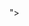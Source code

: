 <script type="text/javascript" src="https://code.highcharts.com/highcharts.js"></script>
<script src="https://code.highcharts.com/highcharts-more.js"></script>
<script src="https://code.highcharts.com/modules/exporting.js"></script>"></script>
<script type="text/javascript">
//data_atmosphere = [{x:0, y:1.225}, {x:100, y:1.21328}, {x:200, y:1.20165}, {x:300, y:1.19011}, {x:400, y:1.17864}, {x:500, y:1.16727}, {x:600, y:1.15598}, {x:700, y:1.14477}, {x:800, y:1.13364}, {x:900, y:1.1226}, {x:1000, y:1.11164}, {x:1100, y:1.10077}, {x:1200, y:1.08997}, {x:1300, y:1.07925}, {x:1400, y:1.06862}, {x:1500, y:1.05807}, {x:1600, y:1.04759}, {x:1700, y:1.0372}, {x:1800, y:1.02688}, {x:1900, y:1.01665}, {x:2000, y:1.00649}, {x:2100, y:0.99641}, {x:2200, y:0.986407}, {x:2300, y:0.976481}, {x:2400, y:0.966632}, {x:2500, y:0.956859}, {x:2600, y:0.947162}, {x:2700, y:0.93754}, {x:2800, y:0.927993}, {x:2900, y:0.91852}, {x:3000, y:0.909122}, {x:3100, y:0.899798}, {x:3200, y:0.890546}, {x:3300, y:0.881368}, {x:3400, y:0.872262}, {x:3500, y:0.863229}, {x:3600, y:0.854267}, {x:3700, y:0.845377}, {x:3800, y:0.836557}, {x:3900, y:0.827808}, {x:4000, y:0.819129}, {x:4100, y:0.81052}, {x:4200, y:0.801981}, {x:4300, y:0.79351}, {x:4400, y:0.785108}, {x:4500, y:0.776775}, {x:4600, y:0.768509}, {x:4700, y:0.76031}, {x:4800, y:0.752179}, {x:4900, y:0.744114}, {x:5000, y:0.736116}, {x:5100, y:0.728183}, {x:5200, y:0.720317}, {x:5300, y:0.712515}, {x:5400, y:0.704778}, {x:5500, y:0.697106}, {x:5600, y:0.689497}, {x:5700, y:0.681953}, {x:5800, y:0.674471}, {x:5900, y:0.667053}, {x:6000, y:0.659697}, {x:6100, y:0.652404}, {x:6200, y:0.645172}, {x:6300, y:0.638002}, {x:6400, y:0.630892}, {x:6500, y:0.623844}, {x:6600, y:0.616856}, {x:6700, y:0.609928}, {x:6800, y:0.60306}, {x:6900, y:0.596251}, {x:7000, y:0.589501}, {x:7100, y:0.58281}, {x:7200, y:0.576177}, {x:7300, y:0.569602}, {x:7400, y:0.563084}, {x:7500, y:0.556624}, {x:7600, y:0.55022}, {x:7700, y:0.543873}, {x:7800, y:0.537582}, {x:7900, y:0.531347}, {x:8000, y:0.525168}, {x:8100, y:0.519043}, {x:8200, y:0.512973}, {x:8300, y:0.506958}, {x:8400, y:0.500997}, {x:8500, y:0.49509}, {x:8600, y:0.489236}, {x:8700, y:0.483435}, {x:8800, y:0.477687}, {x:8900, y:0.471992}, {x:9000, y:0.466348}, {x:9100, y:0.460756}, {x:9200, y:0.455216}, {x:9300, y:0.449727}, {x:9400, y:0.444289}, {x:9500, y:0.438901}, {x:9600, y:0.433563}, {x:9700, y:0.428275}, {x:9800, y:0.423036}, {x:9900, y:0.417847}, {x:10000, y:0.412707}, {x:10100, y:0.407615}, {x:10200, y:0.402571}, {x:10300, y:0.397575}, {x:10400, y:0.392627}, {x:10500, y:0.387725}, {x:10600, y:0.382871}, {x:10700, y:0.378064}, {x:10800, y:0.373303}, {x:10900, y:0.368588}, {x:11000, y:0.363918}, {x:11100, y:0.358224}, {x:11200, y:0.35262}, {x:11300, y:0.347103}, {x:11400, y:0.341673}, {x:11500, y:0.336327}, {x:11600, y:0.331065}, {x:11700, y:0.325886}, {x:11800, y:0.320787}, {x:11900, y:0.315768}, {x:12000, y:0.310828}, {x:12100, y:0.305965}, {x:12200, y:0.301178}, {x:12300, y:0.296466}, {x:12400, y:0.291828}, {x:12500, y:0.287262}, {x:12600, y:0.282768}, {x:12700, y:0.278344}, {x:12800, y:0.273989}, {x:12900, y:0.269703}, {x:13000, y:0.265483}, {x:13100, y:0.26133}, {x:13200, y:0.257241}, {x:13300, y:0.253217}, {x:13400, y:0.249255}, {x:13500, y:0.245355}, {x:13600, y:0.241517}, {x:13700, y:0.237738}, {x:13800, y:0.234019}, {x:13900, y:0.230357}, {x:14000, y:0.226753}, {x:14100, y:0.223206}, {x:14200, y:0.219714}, {x:14300, y:0.216276}, {x:14400, y:0.212893}, {x:14500, y:0.209562}, {x:14600, y:0.206283}, {x:14700, y:0.203056}, {x:14800, y:0.199879}, {x:14900, y:0.196752}, {x:15000, y:0.193674}, {x:15100, y:0.190644}, {x:15200, y:0.187661}, {x:15300, y:0.184725}, {x:15400, y:0.181835}, {x:15500, y:0.17899}, {x:15600, y:0.17619}, {x:15700, y:0.173433}, {x:15800, y:0.17072}, {x:15900, y:0.168049}, {x:16000, y:0.16542}, {x:16100, y:0.162832}, {x:16200, y:0.160284}, {x:16300, y:0.157777}, {x:16400, y:0.155308}, {x:16500, y:0.152878}, {x:16600, y:0.150487}, {x:16700, y:0.148132}, {x:16800, y:0.145815}, {x:16900, y:0.143533}, {x:17000, y:0.141288}, {x:17100, y:0.139077}, {x:17200, y:0.136901}, {x:17300, y:0.134759}, {x:17400, y:0.132651}, {x:17500, y:0.130576}, {x:17600, y:0.128533}, {x:17700, y:0.126522}, {x:17800, y:0.124543}, {x:17900, y:0.122594}, {x:18000, y:0.120676}, {x:18100, y:0.118788}, {x:18200, y:0.11693}, {x:18300, y:0.1151}, {x:18400, y:0.113299}, {x:18500, y:0.111527}, {x:18600, y:0.109782}, {x:18700, y:0.108064}, {x:18800, y:0.106374}, {x:18900, y:0.10471}, {x:19000, y:0.103071}, {x:19100, y:0.101459}, {x:19200, y:0.0998714}, {x:19300, y:0.0983089}, {x:19400, y:0.0967709}, {x:19500, y:0.0952569}, {x:19600, y:0.0937666}, {x:19700, y:0.0922996}, {x:19800, y:0.0908555}, {x:19900, y:0.0894341}, {x:20000, y:0.0880349}, {x:20100, y:0.0866179}, {x:20200, y:0.0852243}, {x:20300, y:0.0838538}, {x:20400, y:0.082506}, {x:20500, y:0.0811804}, {x:20600, y:0.0798768}, {x:20700, y:0.0785946}, {x:20800, y:0.0773336}, {x:20900, y:0.0760934}, {x:21000, y:0.0748737}, {x:21100, y:0.073674}, {x:21200, y:0.0724941}, {x:21300, y:0.0713336}, {x:21400, y:0.0701923}, {x:21500, y:0.0690697}, {x:21600, y:0.0679655}, {x:21700, y:0.0668795}, {x:21800, y:0.0658114}, {x:21900, y:0.0647607}, {x:22000, y:0.0637273}, {x:22100, y:0.0627109}, {x:22200, y:0.0617111}, {x:22300, y:0.0607278}, {x:22400, y:0.0597605}, {x:22500, y:0.0588091}, {x:22600, y:0.0578732}, {x:22700, y:0.0569526}, {x:22800, y:0.0560471}, {x:22900, y:0.0551564}, {x:23000, y:0.0542803}, {x:23100, y:0.0534184}, {x:23200, y:0.0525706}, {x:23300, y:0.0517367}, {x:23400, y:0.0509164}, {x:23500, y:0.0501094}, {x:23600, y:0.0493155}, {x:23700, y:0.0485346}, {x:23800, y:0.0477665}, {x:23900, y:0.0470108}, {x:24000, y:0.0462674}, {x:24100, y:0.045536}, {x:24200, y:0.0448166}, {x:24300, y:0.0441089}, {x:24400, y:0.0434126}, {x:24500, y:0.0427276}, {x:24600, y:0.0420538}, {x:24700, y:0.0413909}, {x:24800, y:0.0407387}, {x:24900, y:0.0400971}, {x:25000, y:0.0394658}, {x:25100, y:0.0388448}, {x:25200, y:0.0382338}, {x:25300, y:0.0376327}, {x:25400, y:0.0370414}, {x:25500, y:0.0364595}, {x:25600, y:0.0358871}, {x:25700, y:0.0353239}, {x:25800, y:0.0347698}, {x:25900, y:0.0342246}, {x:26000, y:0.0336882}, {x:26100, y:0.0331605}, {x:26200, y:0.0326413}, {x:26300, y:0.0321304}, {x:26400, y:0.0316277}, {x:26500, y:0.0311331}, {x:26600, y:0.0306465}, {x:26700, y:0.0301677}, {x:26800, y:0.0296966}, {x:26900, y:0.029233}, {x:27000, y:0.0287769}, {x:27100, y:0.0283281}, {x:27200, y:0.0278865}, {x:27300, y:0.0274519}, {x:27400, y:0.0270244}, {x:27500, y:0.0266036}, {x:27600, y:0.0261896}, {x:27700, y:0.0257823}, {x:27800, y:0.0253814}, {x:27900, y:0.024987}, {x:28000, y:0.0245988}, {x:28100, y:0.0242169}, {x:28200, y:0.023841}, {x:28300, y:0.0234712}, {x:28400, y:0.0231072}, {x:28500, y:0.022749}, {x:28600, y:0.0223966}, {x:28700, y:0.0220498}, {x:28800, y:0.0217084}, {x:28900, y:0.0213726}, {x:29000, y:0.021042}, {x:29100, y:0.0207167}, {x:29200, y:0.0203966}, {x:29300, y:0.0200816}, {x:29400, y:0.0197716}, {x:29500, y:0.0194664}, {x:29600, y:0.0191662}, {x:29700, y:0.0188707}, {x:29800, y:0.0185798}, {x:29900, y:0.0182936}, {x:30000, y:0.0180119}, {x:30100, y:0.0177347}, {x:30200, y:0.0174619}, {x:30300, y:0.0171934}, {x:30400, y:0.0169291}, {x:30500, y:0.016669}, {x:30600, y:0.016413}, {x:30700, y:0.016161}, {x:30800, y:0.015913}, {x:30900, y:0.015669}, {x:31000, y:0.0154288}, {x:31100, y:0.0151923}, {x:31200, y:0.0149596}, {x:31300, y:0.0147306}, {x:31400, y:0.0145051}, {x:31500, y:0.0142832}, {x:31600, y:0.0140648}, {x:31700, y:0.0138499}, {x:31800, y:0.0136383}, {x:31900, y:0.01343}, {x:32000, y:0.013225}, {x:32100, y:0.0130131}, {x:32200, y:0.0128048}, {x:32300, y:0.0126001}, {x:32400, y:0.0123989}, {x:32500, y:0.0122011}, {x:32600, y:0.0120068}, {x:32700, y:0.0118157}, {x:32800, y:0.011628}, {x:32900, y:0.0114434}, {x:33000, y:0.011262}, {x:33100, y:0.0110837}, {x:33200, y:0.0109084}, {x:33300, y:0.0107361}, {x:33400, y:0.0105667}, {x:33500, y:0.0104002}, {x:33600, y:0.0102365}, {x:33700, y:0.0100756}, {x:33800, y:0.00991734}, {x:33900, y:0.00976181}, {x:34000, y:0.00960889}, {x:34100, y:0.00945855}, {x:34200, y:0.00931073}, {x:34300, y:0.0091654}, {x:34400, y:0.0090225}, {x:34500, y:0.008882}, {x:34600, y:0.00874385}, {x:34700, y:0.008608}, {x:34800, y:0.00847443}, {x:34900, y:0.00834308}, {x:35000, y:0.00821392}, {x:35100, y:0.00808691}, {x:35200, y:0.00796201}, {x:35300, y:0.00783918}, {x:35400, y:0.00771839}, {x:35500, y:0.00759959}, {x:35600, y:0.00748277}, {x:35700, y:0.00736787}, {x:35800, y:0.00725486}, {x:35900, y:0.00714372}, {x:36000, y:0.00703441}, {x:36100, y:0.0069269}, {x:36200, y:0.00682115}, {x:36300, y:0.00671714}, {x:36400, y:0.00661483}, {x:36500, y:0.00651419}, {x:36600, y:0.0064152}, {x:36700, y:0.00631783}, {x:36800, y:0.00622205}, {x:36900, y:0.00612782}, {x:37000, y:0.00603513}, {x:37100, y:0.00594394}, {x:37200, y:0.00585424}, {x:37300, y:0.00576599}, {x:37400, y:0.00567917}, {x:37500, y:0.00559375}, {x:37600, y:0.00550972}, {x:37700, y:0.00542704}, {x:37800, y:0.00534569}, {x:37900, y:0.00526566}, {x:38000, y:0.00518691}, {x:38100, y:0.00510943}, {x:38200, y:0.00503319}, {x:38300, y:0.00495817}, {x:38400, y:0.00488436}, {x:38500, y:0.00481172}, {x:38600, y:0.00474025}, {x:38700, y:0.00466992}, {x:38800, y:0.00460071}, {x:38900, y:0.0045326}, {x:39000, y:0.00446557}, {x:39100, y:0.00439961}, {x:39200, y:0.0043347}, {x:39300, y:0.00427081}, {x:39400, y:0.00420794}, {x:39500, y:0.00414606}, {x:39600, y:0.00408516}, {x:39700, y:0.00402522}, {x:39800, y:0.00396623}, {x:39900, y:0.00390816}, {x:40000, y:0.00385101}, {x:40100, y:0.00379476}, {x:40200, y:0.00373939}, {x:40300, y:0.00368488}, {x:40400, y:0.00363123}, {x:40500, y:0.00357842}, {x:40600, y:0.00352644}, {x:40700, y:0.00347527}, {x:40800, y:0.00342489}, {x:40900, y:0.0033753}, {x:41000, y:0.00332648}, {x:41100, y:0.00327842}, {x:41200, y:0.00323111}, {x:41300, y:0.00318453}, {x:41400, y:0.00313867}, {x:41500, y:0.00309352}, {x:41600, y:0.00304907}, {x:41700, y:0.00300531}, {x:41800, y:0.00296222}, {x:41900, y:0.00291979}, {x:42000, y:0.00287802}, {x:42100, y:0.00283689}, {x:42200, y:0.00279639}, {x:42300, y:0.00275651}, {x:42400, y:0.00271725}, {x:42500, y:0.00267858}, {x:42600, y:0.00264051}, {x:42700, y:0.00260302}, {x:42800, y:0.00256609}, {x:42900, y:0.00252974}, {x:43000, y:0.00249393}, {x:43100, y:0.00245867}, {x:43200, y:0.00242395}, {x:43300, y:0.00238975}, {x:43400, y:0.00235607}, {x:43500, y:0.00232291}, {x:43600, y:0.00229024}, {x:43700, y:0.00225807}, {x:43800, y:0.00222638}, {x:43900, y:0.00219517}, {x:44000, y:0.00216443}, {x:44100, y:0.00213415}, {x:44200, y:0.00210433}, {x:44300, y:0.00207496}, {x:44400, y:0.00204602}, {x:44500, y:0.00201752}, {x:44600, y:0.00198945}, {x:44700, y:0.0019618}, {x:44800, y:0.00193456}, {x:44900, y:0.00190772}, {x:45000, y:0.00188129}, {x:45100, y:0.00185525}, {x:45200, y:0.0018296}, {x:45300, y:0.00180432}, {x:45400, y:0.00177943}, {x:45500, y:0.0017549}, {x:45600, y:0.00173074}, {x:45700, y:0.00170693}, {x:45800, y:0.00168348}, {x:45900, y:0.00166037}, {x:46000, y:0.0016376}, {x:46100, y:0.00161517}, {x:46200, y:0.00159307}, {x:46300, y:0.00157129}, {x:46400, y:0.00154983}, {x:46500, y:0.00152869}, {x:46600, y:0.00150786}, {x:46700, y:0.00148733}, {x:46800, y:0.0014671}, {x:46900, y:0.00144717}, {x:47000, y:0.00142753}, {x:47100, y:0.00140963}, {x:47200, y:0.00139195}, {x:47300, y:0.00137449}, {x:47400, y:0.00135725}, {x:47500, y:0.00134022}, {x:47600, y:0.00132341}, {x:47700, y:0.00130681}, {x:47800, y:0.00129042}, {x:47900, y:0.00127423}, {x:48000, y:0.00125825}, {x:48100, y:0.00124247}, {x:48200, y:0.00122688}, {x:48300, y:0.00121149}, {x:48400, y:0.0011963}, {x:48500, y:0.00118129}, {x:48600, y:0.00116647}, {x:48700, y:0.00115184}, {x:48800, y:0.00113739}, {x:48900, y:0.00112313}, {x:49000, y:0.00110904}, {x:49100, y:0.00109513}, {x:49200, y:0.00108139}, {x:49300, y:0.00106783}, {x:49400, y:0.00105443}, {x:49500, y:0.00104121}, {x:49600, y:0.00102815}, {x:49700, y:0.00101525}, {x:49800, y:0.00100252}, {x:49900, y:0.000989942}, {x:50000, y:0.000977525} ];
data_atmosphere = [{x:0.00000, y:1.22500}, {x:500.000, y:1.16727}, {x:1000.00, y:1.11164}, {x:1500.00, y:1.05807}, {x:2000.00, y:1.00649}, {x:2500.00, y:0.956859}, {x:3000.00, y:0.909122}, {x:3500.00, y:0.863229}, {x:4000.00, y:0.819129}, {x:4500.00, y:0.776775}, {x:5000.00, y:0.736116}, {x:5500.00, y:0.697106}, {x:6000.00, y:0.659697}, {x:6500.00, y:0.623844}, {x:7000.00, y:0.589501}, {x:7500.00, y:0.556624}, {x:8000.00, y:0.525168}, {x:8500.00, y:0.495090}, {x:9000.00, y:0.466348}, {x:9500.00, y:0.438901}, {x:10000.0, y:0.412707}, {x:10500.0, y:0.387725}, {x:11000.0, y:0.363918}, {x:11500.0, y:0.336327}, {x:12000.0, y:0.310828}, {x:12500.0, y:0.287262}, {x:13000.0, y:0.265483}, {x:13500.0, y:0.245355}, {x:14000.0, y:0.226753}, {x:14500.0, y:0.209562}, {x:15000.0, y:0.193674}, {x:15500.0, y:0.178990}, {x:16000.0, y:0.165420}, {x:16500.0, y:0.152878}, {x:17000.0, y:0.141288}, {x:17500.0, y:0.130576}, {x:18000.0, y:0.120676}, {x:18500.0, y:0.111527}, {x:19000.0, y:0.103071}, {x:19500.0, y:0.0952569}, {x:20000.0, y:0.0880349}, {x:20500.0, y:0.0811804}, {x:21000.0, y:0.0748737}, {x:21500.0, y:0.0690697}, {x:22000.0, y:0.0637273}, {x:22500.0, y:0.0588091}, {x:23000.0, y:0.0542803}, {x:23500.0, y:0.0501094}, {x:24000.0, y:0.0462674}, {x:24500.0, y:0.0427276}, {x:25000.0, y:0.0394658}, {x:25500.0, y:0.0364595}, {x:26000.0, y:0.0336882}, {x:26500.0, y:0.0311331}, {x:27000.0, y:0.0287769}, {x:27500.0, y:0.0266036}, {x:28000.0, y:0.0245988}, {x:28500.0, y:0.0227490}, {x:29000.0, y:0.0210420}, {x:29500.0, y:0.0194664}, {x:30000.0, y:0.0180119}, {x:30500.0, y:0.0166690}, {x:31000.0, y:0.0154288}, {x:31500.0, y:0.0142832}, {x:32000.0, y:0.0132250}, {x:32500.0, y:0.0122011}, {x:33000.0, y:0.0112620}, {x:33500.0, y:0.0104002}, {x:34000.0, y:0.00960889}, {x:34500.0, y:0.00888200}, {x:35000.0, y:0.00821392}, {x:35500.0, y:0.00759959}, {x:36000.0, y:0.00703441}, {x:36500.0, y:0.00651419}, {x:37000.0, y:0.00603513}, {x:37500.0, y:0.00559375}, {x:38000.0, y:0.00518691}, {x:38500.0, y:0.00481172}, {x:39000.0, y:0.00446557}, {x:39500.0, y:0.00414606}, {x:40000.0, y:0.00385101}, {x:40500.0, y:0.00357842}, {x:41000.0, y:0.00332648}, {x:41500.0, y:0.00309352}, {x:42000.0, y:0.00287802}, {x:42500.0, y:0.00267858}, {x:43000.0, y:0.00249393}, {x:43500.0, y:0.00232291}, {x:44000.0, y:0.00216443}, {x:44500.0, y:0.00201752}, {x:45000.0, y:0.00188129}, {x:45500.0, y:0.00175490}, {x:46000.0, y:0.00163760}, {x:46500.0, y:0.00152869}, {x:47000.0, y:0.00142753}, {x:47500.0, y:0.00134022}, {x:48000.0, y:0.00125825}, {x:48500.0, y:0.00118129}, {x:49000.0, y:0.00110904}, {x:49500.0, y:0.00104121}, {x:50000.0, y:0.000977525}];


data_density = [];
data_rho = [];

var scaleHeight = 8500;
var max_atmosphere = data_atmosphere[0].y;
for (var i = 0; i < data_atmosphere.length; i ++)
{
    data_i = data_atmosphere[i];
    data_density.push({x:data_i.x, y: data_i.y/max_atmosphere});
    data_rho.push({x:data_i.x, y: Math.exp(-data_i.x/scaleHeight)});
}

// GRAPH 01
new Highcharts.Chart
(
    {
        chart :
        {
            renderTo : 'graph_01'
        },   
        title:{
            text: null
        },
        xAxis:
        {
            title:
            {
                enabled: true,
                text: 'Altitude (m)'
            }
        },
        yAxis:
        {
            title:
            {
                enabled: true,
                text: 'Density (Kg/m³)'
            }
        },
        plotOptions: {
            series: {
                animation: false
            }
        },
        series:
        [
            {
                name: "Density",
                showInLegend: false,
                data: data_atmosphere,
            }
        ]
    }
);



// GRAPH 02
new Highcharts.Chart
(
    {
        chart :
        {
            renderTo : 'graph_02'
        },   
        title:{
            text: null
        },
        xAxis:
        {
            title:
            {
                enabled: true,
                text: 'Altitude (m)'
            }
        },
        yAxis:
        {
            title:
            {
                enabled: true,
                text: 'Density (Kg/m³)'
            }
        },
        plotOptions: {
            series: {
                animation: false
            }
        },
        series:
        [
            {
                name: "Real density ratio",
                data: data_density,
            },
            {
                name: "Density Ratio ρ(h)",
                data: data_rho,
            }
        ]
    }
);
</script>
